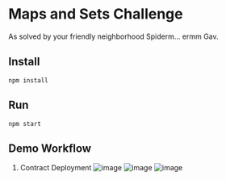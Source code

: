 # Maps and Sets Challenge

As solved by your friendly neighborhood Spiderm... ermm Gav.

## Install

`npm install`

## Run

`npm start`


## Demo Workflow

1. Contract Deployment
![image](https://user-images.githubusercontent.com/95258328/179304017-74d6441c-2a7f-4da4-a505-c4ed0d63cf6b.png)
![image](https://user-images.githubusercontent.com/95258328/179304161-a9d93b42-c2e3-4416-82f3-3467e556253e.png)
![image](https://user-images.githubusercontent.com/95258328/179304227-6990134b-bdf3-4271-9411-240a627142f0.png)
